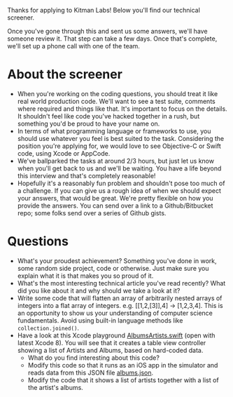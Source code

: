 Thanks for applying to Kitman Labs! Below you'll find our technical screener.

Once you've gone through this and sent us some answers, we'll have someone review it. That step can take a few days. Once that's complete, we'll set up a phone call with one of the team.

# About the screener
- When you're working on the coding questions, you should treat it like real world production code. We'll want to see a test suite, comments where required and things like that. It's important to focus on the details. It shouldn't feel like code you've hacked together in a rush, but something you'd be proud to have your name on.
- In terms of what programming language or frameworks to use, you should use whatever you feel is best suited to the task. Considering the position you're applying for, we would love to see Objective-C or Swift code, using Xcode or AppCode.
- We've ballparked the tasks at around 2/3 hours, but just let us know when you'll get back to us and we'll be waiting. You have a life beyond this interview and that's completely reasonable!
- Hopefully it's a reasonably fun problem and shouldn't pose too much of a challenge. If you can give us a rough idea of when we should expect your answers, that would be great. We're pretty flexible on how you provide the answers. You can send over a link to a Github/Bitbucket repo; some folks send over a series of Github gists.

# Questions
- What's your proudest achievement? Something you've done in work, some random side project, code or otherwise. Just make sure you explain what it is that makes you so proud of it.
- What's the most interesting technical article you've read recently? What did you like about it and why should we take a look at it?
- Write some code that will flatten an array of arbitrarily nested arrays of integers into a flat array of integers. e.g. [[1,2,[3]],4] -> [1,2,3,4]. This is an opportunity to show us your understanding of computer science fundamentals. Avoid using built-in language methods like `collection.joined()`.
- Have a look at this Xcode playground [AlbumsArtists.swift](https://github.com/KitmanLabs/interview_screeners/blob/mobile_ios/mobile-ios/AlbumsArtists.swift) (open with latest Xcode 8). You will see that it creates a table view controller showing a list of Artists and Albums, based on hard-coded data.
  - What do you find interesting about this code?
  - Modify this code so that it runs as an iOS app in the simulator and reads data from this JSON file [albums.json](https://github.com/KitmanLabs/interview_screeners/blob/mobile_ios/mobile-ios/albums.json).
  - Modify the code that it shows a list of artists together with a list of the artist's albums.
